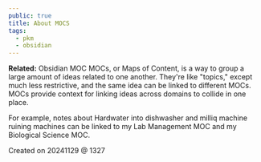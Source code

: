 ```yaml
---
public: true
title: About MOCS
tags:
  - pkm
  - obsidian
---
```

**Related:** Obsidian MOC
MOCs, or Maps of Content, is a way to group a large amount of ideas related to one another. They're like "topics," except much less restrictive, and the same idea can be linked to different MOCs. MOCs provide context for linking ideas across domains to collide in one place. 

For example, notes about Hardwater into dishwasher and milliq machine ruining machines can be linked to my Lab Management MOC and my Biological Science MOC.


Created on 20241129 @ 1327